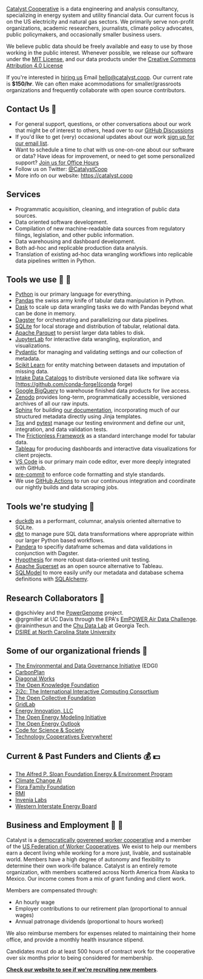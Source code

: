 [Catalyst Cooperative](https://catalyst.coop) is a data engineering and analysis
consultancy, specializing in energy system and utility financial data. Our current
focus is on the US electricity and natural gas sectors. We primarily serve 
non-profit organizations, academic researchers, journalists, climate policy advocates,
public policymakers, and occasionally smaller business users.

We believe public data should be freely available and easy to use by those working in
the public interest.  Whenever possible, we release our software under the [MIT
License](https://opensource.org/licenses/MIT), and our data products under the [Creative
Commons Attribution 4.0 License](https://creativecommons.org/licenses/by/4.0/)

If you're interested in [hiring us](https://catalyst.coop/hire-catalyst)
Email [hello@catalyst.coop](mailto:hello@catalyst.coop). Our current rate is
**$150/hr**. We can often make acommodations for smaller/grassroots organizations and
frequently collaborate with open source contributors.

## Contact Us :love_letter:
* For general support, questions, or other conversations about our work
  that might be of interest to others, head over to our
  [GitHub Discussions](https://github.com/orgs/catalyst-cooperative/discussions)
* If you'd like to get (very) occasional updates about our work
  [sign up for our email list](https://catalyst.coop/updates/).
* Want to schedule a time to chat with us one-on-one about our software or data? Have
  ideas for improvement, or need to get some personalized support? [Join us for Office
  Hours](https://calend.ly/catalyst-cooperative/pudl-office-hours)
* Follow us on Twitter: [@CatalystCoop](https://twitter.com/CatalystCoop)
* More info on our website: https://catalyst.coop

## Services
* Programmatic acquisition, cleaning, and integration of public data sources.
* Data oriented software development.
* Compilation of new machine-readable data sources from regulatory filings, legislation,
  and other public information.
* Data warehousing and dashboard development.
* Both ad-hoc and replicable production data analysis.
* Translation of existing ad-hoc data wrangling workflows into replicable data pipelines
  written in Python.

## Tools we use :hammer: :wrench:
* [Python](https://www.python.org/) is our primary language for everything.
* [Pandas](https://pandas.pydata.org/) the swiss army knife of tabular data manipulation
  in Python.
* [Dask](https://www.dask.org/) to scale up data wrangling tasks we do with Pandas
  beyond what can be done in memory.
* [Dagster](https://dagster.io) for orchestrating and parallelizing our data pipelines.
* [SQLite](https://www.sqlite.org/) for local storage and distribution of tabular,
  relational data.
* [Apache Parquet](https://parquet.apache.org/) to persist larger data tables to disk.
* [JupyterLab](https://jupyter.org/) for interactive data wrangling, exploration, and
  visualizations.
* [Pydantic](https://pydantic-docs.helpmanual.io/) for managing and validating settings
  and our collection of metadata.
* [Scikit Learn](https://scikit-learn.org/) for entity matching between datasets and
  imputation of missing data.
* [Intake Data Catalogs](https://github.com/intake/intake) to distribute
  versioned data like software via [https://github.com/conda-forge](conda forge)
* [Google BigQuery](https://cloud.google.com/bigquery) to warehouse finished data
  products for live access.
* [Zenodo](https://zenodo.org/communities/catalyst-cooperative/) provides long-term,
  programmatically accessible, versioned archives of all our raw inputs.
* [Sphinx](https://www.sphinx-doc.org/) for building [our
  documentation](https://catalystcoop-pudl.readthedocs.io/en/latest/), incorporating
  much of our structured metadata directly using Jinja templates.
* [Tox](https://tox.wiki/) and [pytest](https://docs.pytest.org) manage our testing
  environment and define our unit, integration, and data validation tests.
* The [Frictionless Framework](https://framework.frictionlessdata.io/) as a standard
  interchange model for tabular data.
* [Tableau](https://www.tableau.com/) for producing dashboards and interactive data
  visualizations for client projects.
* [VS Code](https://code.visualstudio.com/) is our primary main code editor, ever more
  deeply integrated with GitHub.
* [pre-commit](https://pre-commit.com/) to enforce code formatting and style standards.
* We use [GitHub Actions](https://docs.github.com/en/actions) to run our continuous
  integration and coordinate our nightly builds and data scraping jobs.

## Tools we're studying :construction:
* [duckdb](https://duckdb.org/) as a performant, columnar, analysis oriented alternative
  to SQLite.
* [dbt](https://www.getdbt.com/) to manage pure SQL data transformations where
  appropriate within our larger Python based workflows.
* [Pandera](https://pandera.readthedocs.io/) to specifiy dataframe schemas and data
  validations in conjunction with Dagster.
* [Hypothesis](https://hypothesis.readthedocs.io/) for more robust data-oriented unit
  testing.
* [Apache Superset](https://superset.apache.org/) as an open source alternative to
  Tableau.
* [SQLModel](https://sqlmodel.tiangolo.com/) to more easily unify our metadata and
  database schema definitions with [SQLAlchemy](https://www.sqlalchemy.org/).

## Research Collaborators :brain:
* @gschivley and the [PowerGenome](https://github.com/PowerGenome/PowerGenome) project.
* @grgmiller at UC Davis through the EPA's [EmPOWER Air Data Challenge](https://www.epa.gov/airmarkets/empower-air-data-challenge).
* @raininthesun and the [Chu Data Lab](https://chu-data-lab.cc.gatech.edu/) at Georgia Tech.
* [DSIRE at North Carolina State University](https://www.dsireusa.org/)

## Some of our organizational friends :revolving_hearts:

* [The Environmental and Data Governance Initiative](https://envirodatagov.org/) (EDGI)
* [CarbonPlan](https://carbonplan.org/)
* [Diagonal Works](https://diagonal.works/)
* [The Open Knowledge Foundation](https://okfn.org/)
* [2i2c: The International Interactive Computing Consortium](https://2i2c.org/)
* [The Open Collective Foundation](https://opencollective.foundation/)
* [GridLab](https://gridlab.org/)
* [Energy Innovation, LLC](https://energyinnovation.org/)
* [The Open Energy Modeling Initiative](https://openmod-initiative.org/)
* [The Open Energy Outlook](https://github.com/TemoaProject/oeo)
* [Code for Science & Society](https://codeforscience.org/)
* [Technology Cooperatives Everywhere!](https://tech-coops.xyz/)

## Current & Past Funders and Clients :moneybag: :dollar:

* [The Alfred P. Sloan Foundation Energy & Environment Program](https://sloan.org/programs/research/energy-and-environment)
* [Climate Change AI](https://www.climatechange.ai/)
* [Flora Family Foundation](https://www.florafamily.org/)
* [RMI](https://rmi.org/)
* [Invenia Labs](https://www.invenia.ca/)
* [Western Interstate Energy Board](https://www.westernenergyboard.org/)

## Business and Employment :evergreen_tree: :evergreen_tree:

Catalyst is a [democratically goverened worker cooperative](https://institute.coop/) and
a member of the [US Federation of Worker Cooperatives](https://usworker.coop).
We exist to help our members earn a decent living while working for a more just,
livable, and sustainable world. Members have a high degree of autonomy and flexibility
to determine their own work-life balance. Catalyst is an entirely remote organization,
with members scattered across North America from Alaska to Mexico. Our income comes
from a mix of grant funding and client work.

Members are compensated through:

* An hourly wage
* Employer contributions to our retirement plan (proportional to annual wages)
* Annual patronage dividends (proportional to hours worked)

We also reimburse members for expenses related to maintaining their home office, and
provide a monthly health insurance stipend.

Candidates must do at least 500 hours of contract work for the cooperative over
six months prior to being considered for membership.

**[Check our website to see if we're recruiting new
members](https://catalyst.coop/work-with-us/)**.
